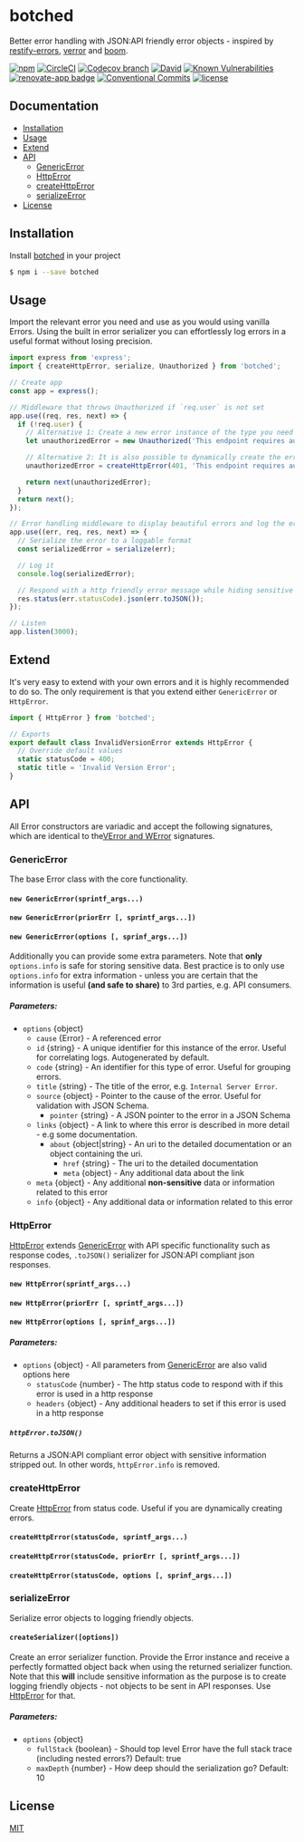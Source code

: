 # botched

Better error handling with JSON:API friendly error objects - inspired by [restify-errors][restify-errors-url], [verror][verror-url] and [boom][boom-url].

[![npm][npm-image]][npm-url]
[![CircleCI][circleci-image]][circleci-url]
[![Codecov branch][codecov-image]][codecov-url]
[![David][david-image]][david-url]
[![Known Vulnerabilities][snyk-image]][snyk-url]
[![renovate-app badge][renovate-image]][renovate-url]
[![Conventional Commits][conventional-commits-image]][conventional-commits-url]
[![license][license-image]][license-url]

## Documentation

- [Installation](#installation)
- [Usage](#usage)
- [Extend](#extend)
- [API](#api)
  - [GenericError](#api-generic-error)
  - [HttpError](#api-http-error)
  - [createHttpError](#api-create-http-error)
  - [serializeError](#api-serialize)
- [License](#license)

<a id="installation"></a>

## Installation

Install [botched][repo-url] in your project

```bash
$ npm i --save botched
```

<a id="usage"></a>

## Usage

Import the relevant error you need and use as you would using vanilla Errors.
Using the built in error serializer you can effortlessly log errors in a useful format without losing precision.

```js
import express from 'express';
import { createHttpError, serialize, Unauthorized } from 'botched';

// Create app
const app = express();

// Middleware that throws Unauthorized if `req.user` is not set
app.use((req, res, next) => {
  if (!req.user) {
    // Alternative 1: Create a new error instance of the type you need by
    let unauthorizedError = new Unauthorized('This endpoint requires authentication');

    // Alternative 2: It is also possible to dynamically create the error you need based on status code
    unauthorizedError = createHttpError(401, 'This endpoint requires authentication');

    return next(unauthorizedError);
  }
  return next();
});

// Error handling middleware to display beautiful errors and log the error details
app.use((err, req, res, next) => {
  // Serialize the error to a loggable format
  const serializedError = serialize(err);

  // Log it
  console.log(serializedError);

  // Respond with a http friendly error message while hiding sensitive details
  res.status(err.statusCode).json(err.toJSON());
});

// Listen
app.listen(3000);
```

<a id="extend"></a>

## Extend

It's very easy to extend with your own errors and it is highly recommended to do so.
The only requirement is that you extend either `GenericError` or `HttpError`.

```js
import { HttpError } from 'botched';

// Exports
export default class InvalidVersionError extends HttpError {
  // Override default values
  static statusCode = 400;
  static title = 'Invalid Version Error';
}
```

<a id="api"></a>

## API

All Error constructors are variadic and accept the following signatures, which
are identical to the[VError and WError][verror-url] signatures.

<a id="api-generic-error"></a>

### GenericError

The base Error class with the core functionality.

#### `new GenericError(sprintf_args...)`

#### `new GenericError(priorErr [, sprintf_args...])`

#### `new GenericError(options [, sprinf_args...])`

Additionally you can provide some extra parameters.
Note that **only** `options.info` is safe for storing sensitive data.
Best practice is to only use `options.info` for extra information - unless you are certain that the information is useful **(and safe to share)** to 3rd parties, e.g. API consumers.

##### Parameters:

- `options` {object}
  - `cause` {Error} - A referenced error
  - `id` {string} - A unique identifier for this instance of the error. Useful for correlating logs. Autogenerated by default.
  - `code` {string} - An identifier for this type of error. Useful for grouping errors.
  - `title` {string} - The title of the error, e.g. `Internal Server Error`.
  - `source` {object} - Pointer to the cause of the error. Useful for validation with JSON Schema.
    - `pointer` {string} - A JSON pointer to the error in a JSON Schema
  - `links` {object} - A link to where this error is described in more detail - e.g some documentation.
    - `about` {object|string} - An uri to the detailed documentation or an object containing the uri.
      - `href` {string} - The uri to the detailed documentation
      - `meta` {object} - Any additional data about the link
  - `meta` {object} - Any additional **non-sensitive** data or information related to this error
  - `info` {object} - Any additional data or information related to this error

<a id="api-http-error"></a>

### HttpError

[HttpError](#api-http-error) extends [GenericError](#api-generic-error) with API specific functionality such as response codes, `.toJSON()` serializer for JSON:API compliant json responses.

#### `new HttpError(sprintf_args...)`

#### `new HttpError(priorErr [, sprintf_args...])`

#### `new HttpError(options [, sprinf_args...])`

##### Parameters:

- `options` {object} - All parameters from [GenericError](#api-generic-error) are also valid options here
  - `statusCode` {number} - The http status code to respond with if this error is used in a http response
  - `headers` {object} - Any additional headers to set if this error is used in a http response

##### `httpError.toJSON()`

Returns a JSON:API compliant error object with sensitive information stripped out.
In other words, `httpError.info` is removed.

<a id="api-create-http-error"></a>

### createHttpError

Create [HttpError](#api-http-error) from status code.
Useful if you are dynamically creating errors.

#### `createHttpError(statusCode, sprintf_args...)`

#### `createHttpError(statusCode, priorErr [, sprintf_args...])`

#### `createHttpError(statusCode, options [, sprinf_args...])`

<a id="api-serialize"></a>

### serializeError

Serialize error objects to logging friendly objects.

#### `createSerializer([options])`

Create an error serializer function.
Provide the Error instance and receive a perfectly formatted object back when using the returned serializer function.
Note that this **will** include sensitive information as the purpose is to create logging friendly objects - not objects to be sent in API responses.
Use [HttpError](#api-http-error) for that.

##### Parameters:

- `options` {object}
  - `fullStack` {boolean} - Should top level Error have the full stack trace (including nested errors?) Default: true
  - `maxDepth` {number} - How deep should the serialization go? Default: 10

<a id="license"></a>

## License

[MIT](LICENSE.md)

[repo-url]: https://github.com/ersims/botched
[npm-url]: https://npmjs.org/package/botched
[npm-image]: https://img.shields.io/npm/v/botched.svg
[circleci-url]: https://circleci.com/gh/ersims/botched/tree/master
[circleci-image]: https://img.shields.io/circleci/project/github/ersims/botched/master.svg
[codecov-url]: https://codecov.io/gh/ersims/botched/tree/master
[codecov-image]: https://img.shields.io/codecov/c/github/ersims/botched/master.svg
[david-url]: https://david-dm.org/ersims/botched/master
[david-image]: https://img.shields.io/david/ersims/botched.svg
[snyk-url]: https://snyk.io/test/github/ersims/botched/master
[snyk-image]: https://snyk.io/test/github/ersims/botched/master/badge.svg
[renovate-url]: https://renovateapp.com/
[renovate-image]: https://img.shields.io/badge/renovate-app-blue.svg
[conventional-commits-image]: https://img.shields.io/badge/Conventional%20Commits-1.0.0-yellow.svg
[conventional-commits-url]: https://conventionalcommits.org/
[license-url]: https://github.com/ersims/botched/blob/master/LICENSE.md
[license-image]: https://img.shields.io/github/license/ersims/botched.svg
[restify-errors-url]: https://github.com/restify/errors
[boom-url]: https://github.com/hapijs/boom
[verror-url]: https://github.com/joyent/node-verror
